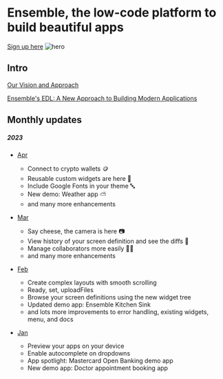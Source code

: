 # Ensemble, the low-code platform to build beautiful apps

[Sign up here]()
![hero](https://github.com/EnsembleUI/.github/assets/491202/dcd8e6d2-d74f-4fed-9da1-addf39b73d8c)

## Intro

[Our Vision and Approach](https://blog.ensembleui.com/our-vision-and-approach/)

[Ensemble's EDL: A New Approach to Building Modern Applications](https://blog.ensembleui.com/edl-why-a-new-language/)

## Monthly updates

##### 2023

- [Apr](https://blog.ensembleui.com/ensemble-update-april-2023/)
  - Connect to crypto wallets 🪙
  - Reusable custom widgets are here 💎
  - Include Google Fonts in your theme 🔤
  - New demo: Weather app ⛅
  - and many more enhancements

- [Mar](https://blog.ensembleui.com/ensemble-update-mar-2023/)
  - Say cheese, the camera is here 📷
  - View history of your screen definition and see the diffs 📅
  - Manage collaborators more easily 👩‍💻
  - and many more enhancements
  
- [Feb](https://blog.ensembleui.com/ensemble-product-update-feb-2023/)
  - Create complex layouts with smooth scrolling
  - Ready, set, uploadFiles
  - Browse your screen definitions using the new widget tree
  - Updated demo app: Ensemble Kitchen Sink
  - and lots more improvements to error handling, existing widgets, menu, and docs

- [Jan](https://blog.ensembleui.com/ensemble-update-jan-2023/)
  - Preview your apps on your device
  - Enable autocomplete on dropdowns
  - App spotlight: Mastercard Open Banking demo app
  - New demo app: Doctor appointment booking app
